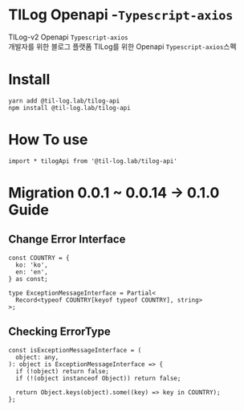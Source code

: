 # TILog Openapi -`Typescript-axios`

TILog-v2 Openapi `Typescript-axios`  
개발자를 위한 블로그 플랫폼 TILog를 위한 Openapi `Typescript-axios`스펙

# Install

```
yarn add @til-log.lab/tilog-api
npm install @til-log.lab/tilog-api
```

# How To use

```
import * tilogApi from '@til-log.lab/tilog-api'
```

# Migration 0.0.1 ~ 0.0.14 -> 0.1.0 Guide

## Change Error Interface

```
const COUNTRY = {
  ko: 'ko',
  en: 'en',
} as const;

type ExceptionMessageInterface = Partial<
  Record<typeof COUNTRY[keyof typeof COUNTRY], string>
>;
```

## Checking ErrorType

```
const isExceptionMessageInterface = (
  object: any,
): object is ExceptionMessageInterface => {
  if (!object) return false;
  if (!(object instanceof Object)) return false;

  return Object.keys(object).some((key) => key in COUNTRY);
};
```
